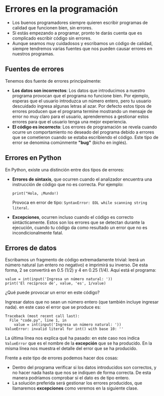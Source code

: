 # Errores en la programación

* Los buenos programadores siempre quieren escribir programas de calidad que funcionen bien, sin errores.
* Si estás empezando a programar, pronto te darás cuenta que es complicado escribir código sin errores.
* Aunque seamos muy cuidadosos y escribamos un código de calidad, siempre tendremos varias fuentes que nos pueden causar errores en nuestros programas.

## Fuentes de errores

Tenemos dos fuente de errores principalmente:

* **Los datos son incorrectos**: Los datos que introducimos a nuestro programa provocan que el programa no funcione bien. Por ejemplo, esperas que el usuario introduzca un número entero, pero tu usuario descuidado ingresa algunas letras al azar.
Por defecto estos tipos de errores producen que el programa termine mostrando un mensaje de error no muy claro para el usuario, aprenderemos a gestionar estos errores para que el usuario tenga una mejor experiencia.
* **El código es incorrecto**: Los errores de programación se revela cuando ocurre un comportamiento no deseado del programa debido a errores que se cometieron cuando se estaba escribiendo el código. Este tipo de error se denomina comúnmente **"bug"** (bicho en inglés).

## Errores en Python

En Python, existe una distinción entre dos tipos de errores:

* **Errores de sintaxis**, que ocurren cuando el analizador encuentra una instrucción de código que no es correcta. Por ejemplo:

    ```
    print("Hola, ¡Mundo!)
    ```
    Provoca en error de tipo: `SyntaxError: EOL while scanning string literal`.
* **Excepciones**, ocurren incluso cuando el código es correcto sintácticamente. Estos son los errores que se detectan durante la ejecución, cuando tu código da como resultado un error que no es incondicionalmente fatal.

## Errores de datos

Escribamos un fragmento de código extremadamente trivial: leerá un número natural (un entero no negativo) e imprimirá su inverso. De esta forma, 2 se convertirá en 0.5 (1/2) y 4 en 0.25 (1/4). Aquí está el programa:

```
value = int(input('Ingresa un número natural: '))
print('El recíproco de', value, 'es', 1/value)
```

¿Qué puede provocar un error en este código?

Ingresar datos que no sean un número entero (que también incluye ingresar nada). en este caso el error que se produce es:
```
Traceback (most recent call last):
  File "code.py", line 1, in 
    value = int(input('Ingresa un número natural: '))
ValueError: invalid literal for int() with base 10: ''
```

La última línea nos explica qué ha pasado: en este caso nos indica `ValueError` que es el nombre de la **excepción** que se ha producido. En la misma línea nos muestra el detalle del error que se ha producido.

Frente a este tipo de errores podemos hacer dos cosas:

* Dentro del programa verificar si los datos introducidos son correctos, y no hacer nada hasta que nos se indiquen de forma correcta. De esta manera podríamos comprobar si el dato es de tipo entero. 
* La solución preferida será gestionar los errores producidos, que llamaremos **excepciones** como veremos en la siguiente clase.

